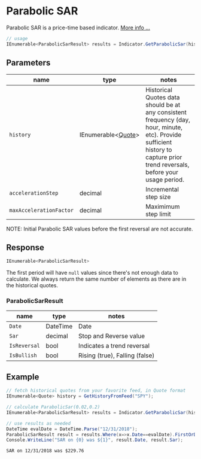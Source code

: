 ﻿# Parabolic SAR

Parabolic SAR is a price-time based indicator.
[More info ...](https://school.stockcharts.com/doku.php?id=technical_indicators:parabolic_sar)

``` C#
// usage
IEnumerable<ParabolicSarResult> results = Indicator.GetParabolicSar(history, accelerationStep, maxAccelerationFactor);  
```

## Parameters

| name | type | notes
| -- |-- |--
| `history` | IEnumerable\<[Quote](../../README.md#Quote)\> | Historical Quotes data should be at any consistent frequency (day, hour, minute, etc).  Provide sufficient history to capture prior trend reversals, before your usage period.
| `accelerationStep` | decimal | Incremental step size
| `maxAccelerationFactor` | decimal | Maximimum step limit

NOTE: Initial Parabolic SAR values before the first reversal are not accurate.

## Response

``` C#
IEnumerable<ParabolicSarResult>
```

The first period will have `null` values since there's not enough data to calculate.  We always return the same number of elements as there are in the historical quotes.

### ParabolicSarResult

| name | type | notes
| -- |-- |--
| `Date` | DateTime | Date
| `Sar` | decimal | Stop and Reverse value
| `IsReversal` | bool | Indicates a trend reversal
| `IsBullish` | bool | Rising (true), Falling (false)

## Example

``` C#
// fetch historical quotes from your favorite feed, in Quote format
IEnumerable<Quote> history = GetHistoryFromFeed("SPY");

// calculate ParabolicSar(0.02,0.2)
IEnumerable<ParabolicSarResult> results = Indicator.GetParabolicSar(history,0.02,0.2);

// use results as needed
DateTime evalDate = DateTime.Parse("12/31/2018");
ParabolicSarResult result = results.Where(x=>x.Date==evalDate).FirstOrDefault();
Console.WriteLine("SAR on {0} was ${1}", result.Date, result.Sar);
```

``` text
SAR on 12/31/2018 was $229.76
```
